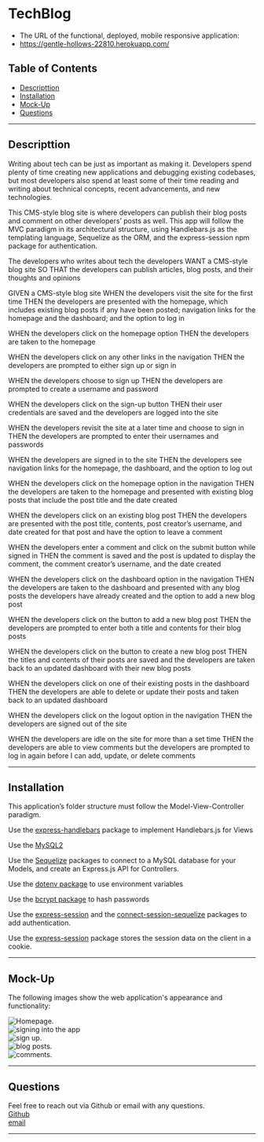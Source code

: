 # TechBlog

- The URL of the functional, deployed, mobile responsive application:
- https://gentle-hollows-22810.herokuapp.com/

## Table of Contents

- [Descripttion](#descripttion)
- [Installation](#installation)
- [Mock-Up](#mock-up)
- [Questions](#questions)

---

## Descripttion

Writing about tech can be just as important as making it. Developers spend plenty of time creating new applications and debugging existing codebases, but most developers also spend at least some of their time reading and writing about technical concepts, recent advancements, and new technologies.

This CMS-style blog site is where developers can publish their blog posts and comment on other developers’ posts as well. This app will follow the MVC paradigm in its architectural structure, using Handlebars.js as the templating language, Sequelize as the ORM, and the express-session npm package for authentication.

The developers who writes about tech
the developers WANT a CMS-style blog site
SO THAT the developers can publish articles, blog posts, and their thoughts and opinions

GIVEN a CMS-style blog site
WHEN the developers visit the site for the first time
THEN the developers are presented with the homepage, which includes existing blog posts if any have been posted; navigation links for the homepage and the dashboard; and the option to log in

WHEN the developers click on the homepage option
THEN the developers are taken to the homepage

WHEN the developers click on any other links in the navigation
THEN the developers are prompted to either sign up or sign in

WHEN the developers choose to sign up
THEN the developers are prompted to create a username and password

WHEN the developers click on the sign-up button
THEN their user credentials are saved and the developers are logged into the site

WHEN the developers revisit the site at a later time and choose to sign in
THEN the developers are prompted to enter their usernames and passwords

WHEN the developers are signed in to the site
THEN the developers see navigation links for the homepage, the dashboard, and the option to log out

WHEN the developers click on the homepage option in the navigation
THEN the developers are taken to the homepage and presented with existing blog posts that include the post title and the date created

WHEN the developers click on an existing blog post
THEN the developers are presented with the post title, contents, post creator’s username, and date created for that post and have the option to leave a comment

WHEN the developers enter a comment and click on the submit button while signed in
THEN the comment is saved and the post is updated to display the comment, the comment creator’s username, and the date created

WHEN the developers click on the dashboard option in the navigation
THEN the developers are taken to the dashboard and presented with any blog posts the developers have already created and the option to add a new blog post

WHEN the developers click on the button to add a new blog post
THEN the developers are prompted to enter both a title and contents for their blog posts

WHEN the developers click on the button to create a new blog post
THEN the titles and contents of their posts are saved and the developers are taken back to an updated dashboard with their new blog posts

WHEN the developers click on one of their existing posts in the dashboard
THEN the developers are able to delete or update their posts and taken back to an updated dashboard

WHEN the developers click on the logout option in the navigation
THEN the developers are signed out of the site

WHEN the developers are idle on the site for more than a set time
THEN the developers are able to view comments but the developers are prompted to log in again before I can add, update, or delete comments

---

## Installation

This application’s folder structure must follow the Model-View-Controller paradigm.

Use the [express-handlebars](https://www.npmjs.com/package/express-handlebars) package to implement Handlebars.js for Views

Use the [MySQL2](https://www.npmjs.com/package/mysql2)

Use the [Sequelize](https://www.npmjs.com/package/sequelize) packages to connect to a MySQL database for your Models, and create an Express.js API for Controllers.

Use the [dotenv package](https://www.npmjs.com/package/dotenv) to use environment variables

Use the [bcrypt package](https://www.npmjs.com/package/bcrypt) to hash passwords

Use the [express-session](https://www.npmjs.com/package/express-session) and the [connect-session-sequelize](https://www.npmjs.com/package/connect-session-sequelize) packages to add authentication.

Use the [express-session](https://www.npmjs.com/package/express-session) package stores the session data on the client in a cookie.

---

## Mock-Up

The following images show the web application's appearance and functionality:

![Homepage.](./Assets/home.png)<br>
![signing into the app](./Assets/login.png)<br>
![sign up.](./Assets/signup.png)<br>
![blog posts.](./Assets/post%20blog.png)<br>
![comments.](./Assets/comment.png)<br>

---

## Questions

Feel free to reach out via Github or email with any questions. <br>
[Github](https://github.com/kayjinyi) <br>
[email](mailto:kayjinyi@gmail.com)

---
